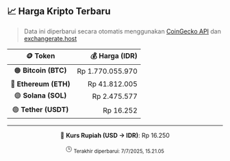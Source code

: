 

<!-- HARGA_KRIPTO -->
## 📈 Harga Kripto Terbaru

> Data ini diperbarui secara otomatis menggunakan [CoinGecko API](https://www.coingecko.com/) dan [exchangerate.host](https://exchangerate.host/)

<div align="center">

| 🪙 Token | 💰 Harga (IDR) |
|:------:|---------------:|
| 🟠 **Bitcoin (BTC)**   | Rp 1.770.055.970 |
| 🔵 **Ethereum (ETH)**  | Rp 41.812.005 |
| 🟣 **Solana (SOL)**    | Rp 2.475.577 |
| 🟢 **Tether (USDT)**   | Rp 16.252 |

---

💱 **Kurs Rupiah (USD → IDR)**: Rp 16.250

🕒 <sub>Terakhir diperbarui: 7/7/2025, 15.21.05</sub>

</div>
<!-- /HARGA_KRIPTO -->